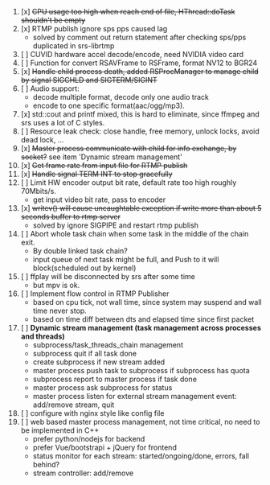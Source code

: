 1. [x] ~~CPU usage too high when reach end of file, HThread::doTask shouldn't be empty~~
2. [x] RTMP publish ignore sps pps caused lag
	* solved by comment out return statement after checking sps/pps duplicated in srs-librtmp
3. [ ] CUVID hardware accel decode/encode, need NVIDIA video card
4. [ ] Function for convert RSAVFrame to RSFrame, format NV12 to BGR24
5. [x] ~~Handle child process death, added RSProcManager to manage child by signal SIGCHLD and SIGTERM/SIGINT~~
6. [ ] Audio support:
	* decode multiple format, decode only one audio track
	* encode to one specific format(aac/ogg/mp3).
7. [x] std::cout and printf mixed, this is hard to eliminate, since ffmpeg and srs uses a lot of C styles.
8. [ ] Resource leak check: close handle, free memory, unlock locks, avoid dead lock, ...
9. [x] ~~Master process communicate with child for info exchange, by socket?~~ see item 'Dynamic stream management'
10. [x] ~~Get frame rate from input file for RTMP publish~~
11. [x] ~~Handle signal TERM INT to stop gracefully~~
12. [ ] Limit HW encoder output bit rate, default rate too high roughly 70Mbits/s.
	* get input video bit rate, pass to encoder
13. [x] ~~writev() will cause uncaughtable exception if write more than about 5 seconds buffer to rtmp server~~
	* solved by ignore SIGPIPE and restart rtmp publish
14. [ ] Abort whole task chain when some task in the middle of the chain exit.
	* By double linked task chain?
	* input queue of next task might be full, and Push to it will block(scheduled out by kernel)
15. [ ] ffplay will be disconnected by srs after some time
	* but mpv is ok.
16. [ ] Implement flow control in RTMP Publisher
	* based on cpu tick, not wall time, since system may suspend and wall time never stop.
	* based on time diff between dts and elapsed time since first packet
17. [ ] **Dynamic stream management (task management across processes and threads)**
	* subprocess/task_threads_chain management
	* subprocess quit if all task done
	* create subprocess if new stream added
	* master process push task to subprocess if subprocess has quota
	* subprocess report to master process if task done
	* master process ask subprocess for status
	* master process listen for external stream management event: add/remove stream, quit
18. [ ] configure with nginx style like config file
19. [ ] web based master process management, not time critical, no need to be implemented in C++
	* prefer python/nodejs for backend
	* prefer Vue/bootstrapi + jQuery for frontend
	* status monitor for each stream: started/ongoing/done, errors, fall behind?
	* stream controller: add/remove


